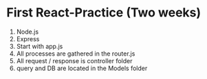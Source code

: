 # First React-Practice (Two weeks)

1. Node.js
2. Express
3. Start with app.js
4. All processes are gathered in the router.js
5. All request / response is controller folder
6. query and DB are located in the Models folder
